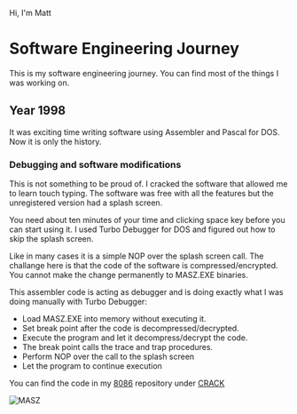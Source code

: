Hi, I'm Matt




# Software Engineering Journey

This is my software engineering journey. You can find most of the things I was working on. 


## Year 1998

It was exciting time writing software using Assembler and Pascal for DOS. Now it is only the history.

### Debugging and software modifications

This is not something to be proud of. I cracked the software that allowed me to learn touch typing. 
The software was free with all the features but the unregistered version had a splash screen. 

You need about ten minutes of your time and clicking space key before you can start using it. 
I used Turbo Debugger for DOS and figured out how to skip the splash screen. 

Like in many cases it is a simple NOP over the splash screen call.
The challange here is that the code of the software is compressed/encrypted. 
You cannot make the change permanently to MASZ.EXE binaries.

This assembler code is acting as debugger and is doing exactly what I was doing manually with Turbo Debugger:
- Load MASZ.EXE into memory without executing it.
- Set break point after the code is decompressed/decrypted.
- Execute the program and let it decompress/decrypt the code.
- The break point calls the trace and trap procedures.
- Perform NOP over the call to the splash screen
- Let the program to continue execution

You can find the code in my [8086](https://github.com/Jandini/8086) repository under [CRACK](https://github.com/Jandini/8086/tree/main/CRACK)


![MASZ](https://user-images.githubusercontent.com/19593367/202276369-7642d19b-1663-432b-8ef2-73924bd25893.gif)


